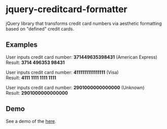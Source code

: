 # jquery-creditcard-formatter
jQuery library that transforms credit card numbers via aesthetic formatting based on "defined" credit cards.

## Examples
User inputs credit card number: **371449635398431** (American Express)  
Result: **3714 496353 98431**  

User inputs credit card number: **4111111111111111** (Visa)  
Result: **4111 1111 1111 1111**  

User inputs credit card number: **2901000000000000** (Unknown)  
Result: **2901000000000000**  

## Demo
See a demo of the [here](http://rawgit.com/lopezton/jquery-creditcard-formatter/master/demo.html).
